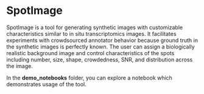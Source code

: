 # SpotImage

SpotImage is a tool for generating synthetic images with customizable characteristics similar to in situ transcriptomics images. It facilitates experiments with crowdsourced annotator behavior because ground truth in the synthetic images is perfectly known. The user can assign a biologically realistic background image and control characteristics of the spots including number, size, shape, crowdedness, SNR, and distribution across the image.

In the **demo_notebooks** folder, you can explore a notebook which demonstrates usage of the tool.
